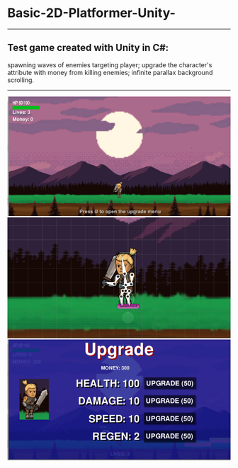 # Basic-2D-Platformer-Unity-

---

Test game created with Unity in C#:
---
spawning waves of enemies targeting player;
upgrade the character's attribute with money from killing enemies;
infinite parallax background scrolling.

---

![image](/2DPlatformerUnity.png?raw=true)
![image](/2DPlatformerUnityPlayer.png?raw=true)
![image](/2DPlatformerUnityUpgrade.png?raw=true)
